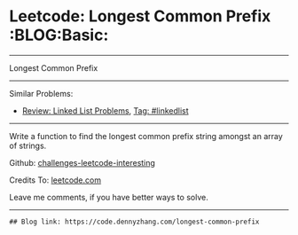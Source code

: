 
# Leetcode: Longest Common Prefix     :BLOG:Basic:

---

Longest Common Prefix  

---

Similar Problems:  

-   [Review: Linked List Problems](https://code.dennyzhang.com/review-linkedlist), [Tag: #linkedlist](https://code.dennyzhang.com/tag/linkedlist)

---

Write a function to find the longest common prefix string amongst an array of strings.  

Github: [challenges-leetcode-interesting](https://github.com/DennyZhang/challenges-leetcode-interesting/tree/master/problems/longest-common-prefix)  

Credits To: [leetcode.com](https://leetcode.com/problems/longest-common-prefix/description/)  

Leave me comments, if you have better ways to solve.  

---

    ## Blog link: https://code.dennyzhang.com/longest-common-prefix


